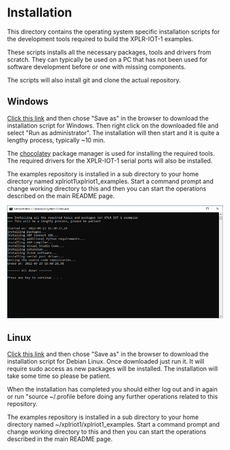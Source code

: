 # Installation

This directory contains the operating system specific installation scripts for the development tools required to build the XPLR-IOT-1 examples.

These scripts installs all the necessary packages, tools and drivers from scratch. They can typically be used on a PC that has not been used for software development before or one with missing components.

The scripts will also install git and clone the actual repository.

## Windows

[Click this link](https://github.com/plerup/xplriot1_examples/raw/master/install/install_windows.bat) and then chose "Save as" in the browser to download the installation script for Windows. Then right click on the downloaded file and select "Run as administrator". The installation will then start and it is quite a lengthy process, typically ~10 min.

The [chocolatey](https://chocolatey.org/) package manager is used for installing the required tools. The required drivers for the XPLR-IOT-1 serial ports will also be installed.

The examples repository is installed in a sub directory to your home directory named xplriot1\xplriot1_examples. Start a command prompt and change working directory to this and then you can start the operations described on the main README page.

![Install log](../readme_images/install_windows.png)

## Linux

[Click this link](https://github.com/plerup/xplriot1_examples/raw/master/install/install_linux) and then chose "Save as" in the browser to download the installation script for Debian Linux. Once downloaded just run it. It will require sudo access as new packages will be installed. The installation will take some time so please be patient.

When the installation has completed you should either log out and in again or run "source ~/.profile before doing any further operations related to this repository.

The examples repository is installed in a sub directory to your home directory named ~/xplriot1/xplriot1_examples. Start a command prompt and change working directory to this and then you can start the operations described in the main README page.
